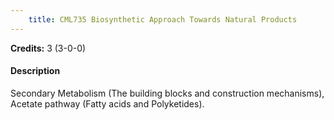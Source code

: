```yaml
---
    title: CML735 Biosynthetic Approach Towards Natural Products
---
```

**Credits:** 3 (3-0-0)



#### Description 
Secondary Metabolism (The building blocks and construction mechanisms), Acetate pathway (Fatty acids and Polyketides).
